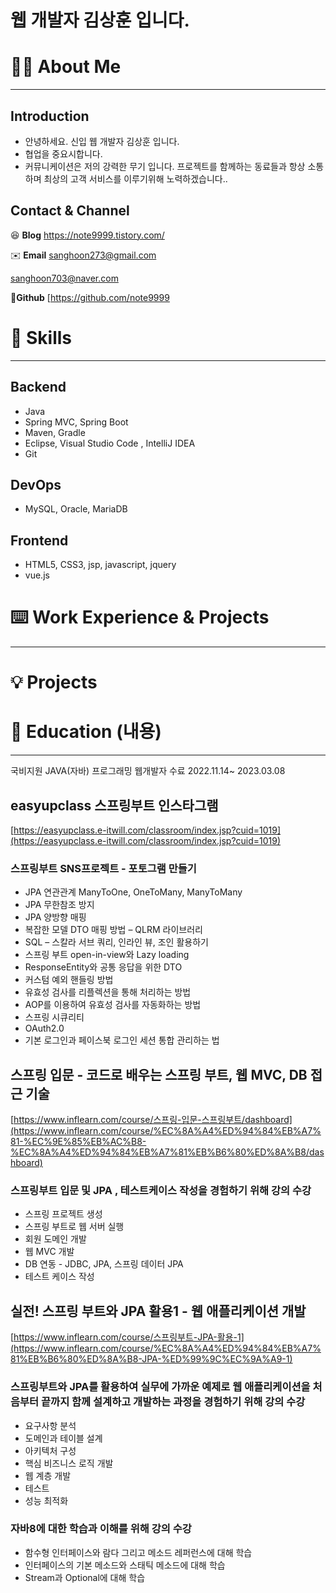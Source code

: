 # 웹 개발자 김상훈 입니다.

# 🙋‍♂️ About Me

---

## Introduction

- 안녕하세요. 신입 웹 개발자 김상훈 입니다.
- 협업을 중요시합니다. 
- 커뮤니케이션은 저의 강력한 무기 입니다. 프로젝트를 함께하는 동료들과 항상 소통하며 최상의 고객 서비스를 이루기위해 노력하겠습니다..

## Contact & Channel


😆 **Blog**
https://note9999.tistory.com/

✉️ **Email**
sanghoon273@gmail.com 

sanghoon703@naver.com

 🙉**Github**
[https://github.com/note9999

# 💪 Skills

---

## Backend

- Java
- Spring MVC, Spring Boot
- Maven, Gradle
- Eclipse, Visual Studio Code , IntelliJ IDEA
- Git

## DevOps

- MySQL, Oracle, MariaDB

## Frontend

- HTML5, CSS3, jsp, javascript, jquery
- vue.js

# ⌨️ Work Experience & Projects

---


# 💡 Projects


# 🌄 Education (내용)

---
국비지원 JAVA(자바) 프로그래밍 웹개발자 수료 
2022.11.14~ 2023.03.08

## **easyupclass 스프링부트 인스타그램**

[https://easyupclass.e-itwill.com/classroom/index.jsp?cuid=1019](https://easyupclass.e-itwill.com/classroom/index.jsp?cuid=1019)

### ****스프링부트 SNS프로젝트 - 포토그램 만들기****

- JPA 연관관계 ManyToOne, OneToMany, ManyToMany
- JPA 무한참조 방지
- JPA 양방향 매핑
- 복잡한 모델 DTO 매핑 방법 – QLRM 라이브러리
- SQL – 스칼라 서브 쿼리, 인라인 뷰, 조인 활용하기
- 스프링 부트 open-in-view와 Lazy loading
- ResponseEntity와 공통 응답을 위한 DTO
- 커스텀 예외 핸들링 방법
- 유효성 검사를 리플렉션을 통해 처리하는 방법
- AOP를 이용하여 유효성 검사를 자동화하는 방법
- 스프링 시큐리티
- OAuth2.0
- 기본 로그인과 페이스북 로그인 세션 통합 관리하는 법

## 스프링 입문 - 코드로 배우는 스프링 부트, 웹 MVC, DB 접근 기술

[https://www.inflearn.com/course/스프링-입문-스프링부트/dashboard](https://www.inflearn.com/course/%EC%8A%A4%ED%94%84%EB%A7%81-%EC%9E%85%EB%AC%B8-%EC%8A%A4%ED%94%84%EB%A7%81%EB%B6%80%ED%8A%B8/dashboard)

### 스프링부트 입문 및 JPA , 테스트케이스 작성을 경험하기 위해 강의 수강

- 스프링 프로젝트 생성
- 스프링 부트로 웹 서버 실행
- 회원 도메인 개발
- 웹 MVC 개발
- DB 연동 - JDBC, JPA, 스프링 데이터 JPA
- 테스트 케이스 작성

## 실전! 스프링 부트와 JPA 활용1 - 웹 애플리케이션 개발

[https://www.inflearn.com/course/스프링부트-JPA-활용-1](https://www.inflearn.com/course/%EC%8A%A4%ED%94%84%EB%A7%81%EB%B6%80%ED%8A%B8-JPA-%ED%99%9C%EC%9A%A9-1)

### 스프링부트와 JPA를 활용하여 실무에 가까운 예제로 웹 애플리케이션을 처음부터 끝까지 함께 설계하고 개발하는 과정을 경험하기 위해 강의 수강

- 요구사항 분석
- 도메인과 테이블 설계
- 아키텍처 구성
- 핵심 비즈니스 로직 개발
- 웹 계층 개발
- 테스트
- 성능 최적화



### 자바8에 대한 학습과 이해를 위해 강의 수강

- 함수형 인터페이스와 람다 그리고 메소드 레퍼런스에 대해 학습
- 인터페이스의 기본 메소드와 스태틱 메소드에 대해 학습
- Stream과 Optional에 대해 학습
